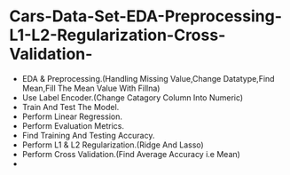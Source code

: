 # Cars-Data-Set-EDA-Preprocessing-L1-L2-Regularization-Cross-Validation-
-  EDA & Preprocessing.(Handling Missing Value,Change Datatype,Find Mean,Fill The Mean Value With Fillna)
-  Use Label Encoder.(Change Catagory Column Into Numeric)
-  Train And Test The Model.
-  Perform Linear Regression.
-  Perform Evaluation Metrics.
-  Find Training And Testing Accuracy.
-  Perform L1 & L2 Regularization.(Ridge And Lasso)
-  Perform Cross Validation.(Find Average Accuracy i.e Mean) 
-  
